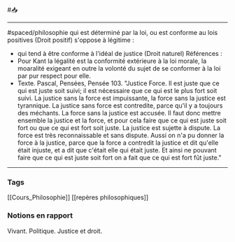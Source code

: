 #📥 
___
#spaced/philosophie 
qui est déterminé par la loi, ou est conforme au lois positives (Droit positif)
s'oppose à légitime :
- qui tend à être conforme à l'idéal de justice (Droit naturel)
Références :
- Pour Kant
	la légalité est la conformité extérieure à la loi morale, la moaralité exigeant en outre la volonté du sujet de se conformer à la loi par pur respect pour elle. 
- Texte. Pascal, Pensées, Pensée 103.
	"Justice Force. Il est juste que ce qui est juste soit suivi; il est nécessaire que ce qui est le plus fort soit suivi. La justice sans la force est impuissante, la force sans la justice est tyrannique. La justice sans force est contredite, parce qu'il y a toujours des méchants. La force sans la justice est accusée. Il faut donc mettre ensemble la justice et la force, et pour cela faire que ce qui est juste soit fort ou que ce qui est fort soit juste. La justice est sujette à dispute. La force est très reconnaissable et sans dispute. Aussi on n'a pu donner la force à la justice, parce que la force a contredit la justice et dit qu'elle était injuste, et a dit que c'était elle qui était juste. Et ainsi ne pouvant faire que ce qui est juste soit fort on a fait que ce qui est fort fût juste."

---
### Tags
[[Cours_Philosophie]] [[repères philosophiques]]
### Notions en rapport
Vivant. Politique. Justice et droit.
